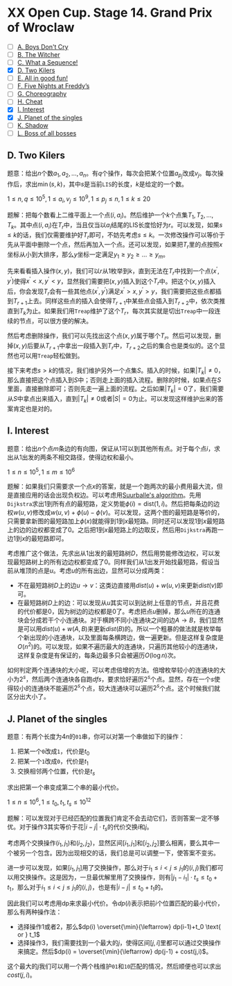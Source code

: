 # XX Open Cup. Stage 14. Grand Prix of Wroclaw

+ [ ] [A. Boys Don't Cry](https://official.contest.yandex.ru/opencupXX/contest/17756/problems/A/)
+ [ ] [B. The Witcher](https://official.contest.yandex.ru/opencupXX/contest/17756/problems/B/)
+ [ ] [C. What a Sequence!](https://official.contest.yandex.ru/opencupXX/contest/17756/problems/C/)
+ [x] [D. Two Kilers](https://official.contest.yandex.ru/opencupXX/contest/17756/problems/D/)
+ [ ] [E. All in good fun!](https://official.contest.yandex.ru/opencupXX/contest/17756/problems/E/)
+ [ ] [F. Five Nights at Freddy’s](https://official.contest.yandex.ru/opencupXX/contest/17756/problems/F/)
+ [ ] [G. Choreography](https://official.contest.yandex.ru/opencupXX/contest/17756/problems/G/)
+ [ ] [H. Cheat](https://official.contest.yandex.ru/opencupXX/contest/17756/problems/H/)
+ [x] [I. Interest](https://official.contest.yandex.ru/opencupXX/contest/17756/problems/I/)
+ [x] [J. Planet of the singles](https://official.contest.yandex.ru/opencupXX/contest/17756/problems/J/)
+ [ ] [K. Shadow](https://official.contest.yandex.ru/opencupXX/contest/17756/problems/K/)
+ [ ] [L. Boss of all bosses](https://official.contest.yandex.ru/opencupXX/contest/17756/problems/L/)

## D. Two Kilers

题意：给出$n$个数$a_1,a_2,\dots,a_n$。有$q$个操作，每次会把某个位置$a_{p_j}$改成$v_j$。每次操作后，求出$\min(s, k)$，其中$s$是当前`LIS`的长度，$k$是给定的一个数。

$1 \le n, q \le 10^5, 1 \le a_i, v_j \le 10^9, 1 \le p_j \le n, 1 \le k \le 20$

题解：把每个数看上二维平面上一个点$(i,a_i)$。然后维护一个$k$个点集$T_1, T_2, \dots, T_k$。其中点$(i,a_i)$在$T_r$中，当且仅当以$a_i$结尾的LIS长度恰好为$r$。可以发现，如果$s \le k$的话，我们仅需要维护好$T_r$即可，不妨先考虑$s \le k$。一次修改操作可以等价于先从平面中删除一个点，然后再加入一个点。还可以发现，如果把$T_r$里的点按照$x$坐标从小到大排序，那么$y$坐标一定满足$y_1 \ge y_2 \ge \dots \ge y_m$。

先来看看插入操作$(x,y)$，我们可以$r$从$1$枚举到$k$，直到无法在$T_r$中找到一个点$(x^\prime,y^\prime)$使得$x^\prime < x, y^\prime <y$，显然我们需要把$(x,y)$插入到这个$T_r$中。把这个$(x,y)$插入后，你会发现$T_r$会有一些其他点$(x^\prime,y^\prime)$满足$x^\prime > x, y^\prime > y$，我们需要把这些点都插到$T_{r+1}$上去。同样这些点的插入会使得$T_{r+1}$中某些点会插入到$T_{r+2}$中，依次类推直到$T_k$为止。如果我们用`Treap`维护了这个$T_r$，每次其实就是切出`Treap`中一段连续的节点，可以很方便的解决。

然后考虑删除操作，我们可以先找出这个点$(x,y)$属于哪个$T_r$。然后可以发现，删掉$(x,y)$后要从$T_{r+1}$中拿出一段插入到$T_r$中，$T_{r+2}$之后的集合也是类似的。这个显然也可以用`Treap`轻松做到。

接下来考虑$s > k$的情况，我们维护另外一个点集$S$。插入的时候，如果$|T_k| \ne 0$，那么直接把这个点插入到$S$中；否则走上面的插入流程。删除的时候，如果点在$S$里面，直接删除即可；否则先走一遍上面的流程。之后如果$|T_k| = 0$了，我们需要从$S$中拿点出来插入，直到$|T_k| \ne 0$或者$|S| = 0$为止。可以发现这样维护出来的答案肯定也是对的。

## I. Interest

题意：给出$n$个点$m$条边的有向图，保证从$1$可以到其他所有点。对于每个点$i$，求出从$1$出发的两条不相交路径，使得边权和最小。

$1 \le n \le 10^5, 1 \le m \le 10^6$

题解：如果我们只需要求一个点$x$的答案，就是一个跑两次的最小费用最大流，但是直接应用的话会出现负权边。可以考虑用[Suurballe's algorithm](https://en.wikipedia.org/wiki/Suurballe%27s_algorithm)。先用`Dijkstra`求出$1$到所有点的最短路，定义势能$\phi(i)=\text{dist}(1,i)$。然后把每条边的边权$w(u,v)$修改成$w(u,v)+\phi(u)-\phi(v)$。可以发现，这两个图的最短路是等价的，只需要拿新图的最短路加上$\phi(x)$就能得到$1$到$x$最短路。同时还可以发现$1$到$x$最短路上的边的边权都变成了$0$。之后把$1$到$x$最短路上的边取反，然后用`Dijkstra`再跑一边$1$到$x$的最短路即可。

考虑推广这个做法，先求出从$1$出发的最短路树$D$，然后用势能修改边权，可以发现最短路树上的所有边边权都变成了$0$。同样我们从$1$出发开始找最短路，假设当前从堆顶的点是$u$。考虑$u$的所有出边，显然可以分成两类：

+ 不在最短路树$D$上的边$u \to v$：这类边直接用$dist(u)+w(u,v)$来更新$dist(v)$即可。
+ 在最短路树$D$上的边：可以发现从$u$其实可以到达树上任意的节点，并且花费的代价都是$0$，因为树边的边权都是$0$了。考虑把点$u$删掉，那么$u$所在的连通块会分成若干个小连通块。对于横跨不同小连通块之间的边$A \to B$，我们显然是可以用$dist(u) + w(A,B)$来更新$dist(B)$的。所以一个粗暴的做法就是枚举每个新出现的小连通块，以及里面每条横跨边，做一遍更新。但是这样复杂度是$O(n^2)$的。可以发现，如果不遍历最大的连通块，只遍历其他较小的连通块，这样复杂度是有保证的，每条边最多只会被遍历$O(\log n)$次。

如何判定两个连通块的大小呢，可以考虑倍增的方法。倍增枚举较小的连通块的大小为$2^s$，然后两个连通块各自跑$dfs$，要求恰好遍历$2^s$个点。显然，存在一个$s$使得较小的连通块不能遍历$2^s$个点，较大连通块可以遍历$2^s$个点。这个时候我们就区分出大小了。

## J. Planet of the singles

题意：有两个长度为$4n$的`01`串，你可以对第一个串做如下的操作：

1. 把某一个`0`改成`1`，代价是$t_0$
2. 把某一个`1`改成`0`，代价是$t_1$
3. 交换相邻两个位置，代价是$t_s$

求出把第一个串变成第二个串的最小代价。

$1 \le n \le 10^6, 1 \le t_0, t_1, t_s \le 10^{12}$

题解：可以发现对于已经匹配的位置我们肯定不会去动它们，否则答案一定不够优。对于操作$3$其实等价于花$|i-j| \cdot t_s$的代价交换$i$和$j$。

考虑两个交换操作$(i_1,j_1)$和$(i_2,j_2)$，显然区间$[i_1,j_1]$和$[i_2,j_2]$要么相离，要么其中一个被另一个包含。因为出现相交的话，我们总是可以调整一下，使答案不变劣。

进一步可以发现，如果$[i_1,j_1]$用了交换操作，那么对于$i_1 \le i < j \le j_1$的$(i,j)$我们都可以用交换操作。这是因为，一旦最优解里用了交换操作，则有$|j_1-i_1| \cdot t_s \le t_0+t_1$，那么对于$i_1 \le i < j \le j_1$的$(i,j)$，也是有$|i-j| \le t_0+t_1$的。

因此我们可以考虑用dp来求最小代价。令$dp(i)$表示把前$i$个位置匹配的最小代价，那么有两种操作法：

+ 选择操作$1$或者$2$，那么$dp(i) \overset{\min}{\leftarrow} dp(i-1)+t_0 \text{ or } t_1$
+ 选择操作$3$，我们需要找到一个最大的$j$，使得区间$[j,i]$里都可以通过交换操作来搞定。然后$dp(i) =  \overset{\min}{\leftarrow} dp(j-1) + cost(j,i)$。

这个最大的$j$我们可以用一个两个栈维护`01`和`10`匹配的情况，然后顺便也可以求出$cost(j,i)$。